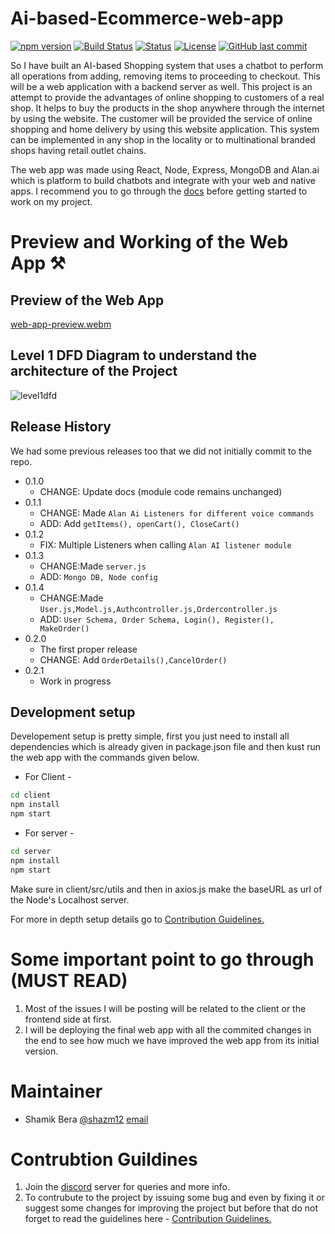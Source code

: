 # Ai-based-Ecommerce-web-app

[![npm version](https://img.shields.io/npm/v/if-node-version.svg)](https://www.npmjs.com/package/if-node-version)
[![Build Status](https://travis-ci.org/mysticatea/if-node-version.svg?branch=master)](https://travis-ci.org/mysticatea/if-node-version)
  [![Status](https://img.shields.io/badge/status-active-success.svg)]() 
  [![License](https://img.shields.io/badge/license-MIT-blue.svg)](/LICENSE)
 [![GitHub last commit](https://img.shields.io/github/last-commit/shazm12/Ai-based-Ecommerce-web-app?style=social&logo=git)](https://github.com/shazm12/Ai-based-Ecommerce-web-app)
 
So I have built an AI-based Shopping system that uses a chatbot to perform all operations from adding, removing items to proceeding to checkout. This will be a web application with a backend server as well. This project is an attempt to provide the advantages of online shopping to customers of a real shop. It helps to buy the products in the shop anywhere through the internet by using the website. The customer will be provided the service of online shopping and home delivery by using this website application. This system can be implemented in any shop in the locality or to multinational branded shops having retail outlet chains.

The web app was made using React, Node, Express, MongoDB and Alan.ai which is platform to build chatbots and integrate with your web and native apps.  I recommend you to go through the [docs](https://alan.app/docs/) before getting started to work on my project.


# Preview and Working of the Web App ⚒️

## Preview of the Web App
[web-app-preview.webm](https://user-images.githubusercontent.com/64892076/193142474-2c9bca1c-56ae-4895-9f8b-95b6e53c4f6a.webm)


## Level 1 DFD Diagram to understand the architecture of the Project
![level1dfd](https://user-images.githubusercontent.com/64892076/142622747-9260fa0d-486b-4e02-9d4f-852585c49eef.png)



## Release History

We had some previous releases too that we did not initially commit to the repo.

* 0.1.0
    * CHANGE: Update docs (module code remains unchanged)
* 0.1.1
    * CHANGE: Made `Alan Ai Listeners for different voice commands`
    * ADD: Add `getItems(), openCart(), CloseCart()`
* 0.1.2
    * FIX: Multiple Listeners when calling `Alan AI listener module` 
* 0.1.3
    * CHANGE:Made `server.js`
    * ADD: `Mongo DB, Node config`  
* 0.1.4
    * CHANGE:Made `User.js,Model.js,Authcontroller.js,Ordercontroller.js`
    * ADD: `User Schema, Order Schema, Login(), Register(), MakeOrder()`  
* 0.2.0
    * The first proper release
    * CHANGE: Add `OrderDetails(),CancelOrder()`
* 0.2.1
    * Work in progress

## Development setup
Developement setup is pretty simple, first you just need to install all dependencies which is already given in package.json file and then kust run the web app with the commands given below.

- For Client -

```sh
cd client
npm install
npm start
```
- For server - 
```sh
cd server
npm install
npm start
```

Make sure in client/src/utils and then in axios.js make the baseURL as url of the Node's Localhost server.

For more in depth setup details go to [Contribution Guidelines.](CONTRIBUTING.md)

# Some important point to go through (MUST READ)

1. Most of the issues I will be posting will be related to the client or the frontend side at first.
2. I will be deploying the final web app with all the commited changes in the end to see how much we have improved the web app from its initial version.




# Maintainer

- Shamik Bera [@shazm12](https://github.com/shazm12) [email](mailto:shamik.bera2019@vitstudent.ac.in)



# Contrubtion Guildines 
1. Join the [discord](https://discord.gg/mq97kSm6) server for queries and more info.
2. To contrubute to the project by issuing some bug and even by fixing it or suggest some changes for improving the project but before 
that do not forget to read the guidelines here - [Contribution Guidelines.](CONTRIBUTING.md)


